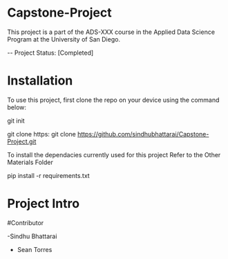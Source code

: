 # Capstone-Project

This project is a part of the ADS-XXX course in the Applied Data Science Program at the University of San Diego. 

-- Project Status: [Completed]


# Installation

To use this project, first clone the repo on your device using the command below:

git init

git clone https: git clone https://github.com/sindhubhattarai/Capstone-Project.git

To install the dependacies currently used for this project 
Refer to the Other Materials Folder

pip install -r requirements.txt

# Project Intro

#Contributor

-Sindhu Bhattarai

- Sean Torres


